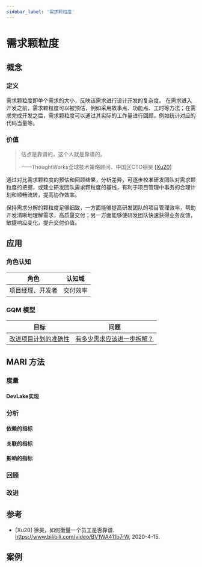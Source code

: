 ```yaml
---
sidebar_label: '需求颗粒度'
---
```


# 需求颗粒度

## 概念

### 定义

需求颗粒度即单个需求的大小，反映该需求进行设计开发的复杂度。
在需求进入开发之前，需求颗粒度可以被预估，例如采用故事点、功能点、工时等方法；在需求完成开发之后，需求颗粒度可以通过其实际的工作量进行回顾，例如统计对应的代码当量等。

### 价值

> 估点是靠谱的，这个人就是靠谱的。
>
> ——ThoughtWorks全球技术策略顾问、中国区CTO徐昊 [[Xu20]](#Xu20)

通过对比需求颗粒度的预估和回顾结果，分析差异，可逐步校准研发团队对需求颗粒度的把握，或建立研发团队需求颗粒度的基线，有利于项目管理中事务的合理计划和顺畅流转，提高协作效率。

保持需求分解的颗粒度足够细致，一方面能够提高研发团队的项目管理效率，帮助开发清晰地理解需求，高质量交付；另一方面能够使研发团队快速获得业务反馈，敏捷响应变化，提升交付价值。

## 应用

### 角色认知

| 角色 | 认知域 |
| --- | --- |
| 项目经理、开发者 | 交付效率 |


### GQM 模型

| 目标 | 问题 |
| --- | --- |
| [改进项目计划的准确性](/docs/metrics-sys-index/gqm.md#G-improve-planning-accuracy) | [有多少需求应该进一步拆解？](/docs/metrics-sys-index/gqm.md#Q-how-many-requirements-need-dividing) |

## MARI 方法

### 度量

#### DevLake实现

### 分析


#### 依赖的指标

#### 关联的指标

#### 影响的指标

### 回顾

### 改进

## 参考

- [Xu20]<a id="Xu20"></a> 徐昊，如何衡量一个员工是否靠谱. https://www.bilibili.com/video/BV1WA411b7rW, 2020-4-15.

## 案例

